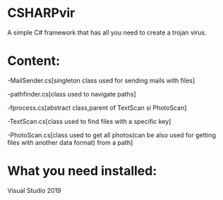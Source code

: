 # CSHARPvir
A simple C# framework that has all you need to create a trojan virus.


# Content:

-MailSender.cs[singleton class used for sending mails with files]

-pathfinder.cs[class used to navigate paths]

-fprocess.cs[abstract class,parent of TextScan si PhotoScan]

-TextScan.cs[class used to find files with a specific key]

-PhotoScan.cs[class used to get all photos(can be also used for getting files with another data format) from a path]

# What you need installed:
Visual Studio 2019



